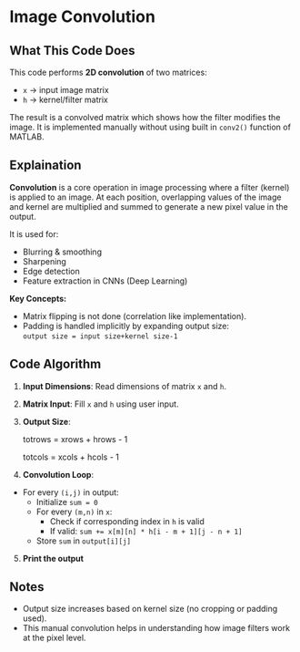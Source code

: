 # Image Convolution

## What This Code Does

This code performs **2D convolution** of two matrices:
- `x` → input image matrix  
- `h` → kernel/filter matrix

The result is a convolved matrix which shows how the filter modifies the image. It is implemented manually without using built in `conv2()` function of MATLAB.

## Explaination

**Convolution** is a core operation in image processing where a filter (kernel) is applied to an image. At each position, overlapping values of the image and kernel are multiplied and summed to generate a new pixel value in the output.

It is used for:
- Blurring & smoothing
- Sharpening
- Edge detection
- Feature extraction in CNNs (Deep Learning)

**Key Concepts:**
- Matrix flipping is not done (correlation like implementation).
- Padding is handled implicitly by expanding output size:  
  `output size = input size+kernel size-1`

## Code Algorithm

1. **Input Dimensions**: Read dimensions of matrix `x` and `h`.
2. **Matrix Input**: Fill `x` and `h` using user input.
3. **Output Size**:

    totrows = xrows + hrows - 1

    totcols = xcols + hcols - 1

4. **Convolution Loop**:
- For every `(i,j)` in output:
  - Initialize `sum = 0`
  - For every `(m,n)` in `x`:
    - Check if corresponding index in `h` is valid
    - If valid: `sum += x[m][n] * h[i - m + 1][j - n + 1]`
  - Store `sum` in `output[i][j]`
5. **Print the output**

## Notes
- Output size increases based on kernel size (no cropping or padding used).
- This manual convolution helps in understanding how image filters work at the pixel level.

